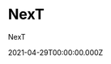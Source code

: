 ---
title: NexT
github: https://github.com/next-theme/hexo-theme-next
demo: https://theme-next.js.org/
license: GNU Affero General Public License version 3
author: NexT
author_link: ''
author_twitter: ''
date: 2021-04-29T00:00:00.000Z
ssg:
  - Hexo
cms: null
css: null
category: null
description: >-
  NexT is a high quality elegant Hexo theme. It is crafted from scratch with
  love. Elegant and powerful theme for Hexo.
draft: false
publish_date: '2020-04-05T03:43:31Z'
update_date: '2022-08-20T17:26:20Z'
github_star: 1607
github_fork: 302
---
